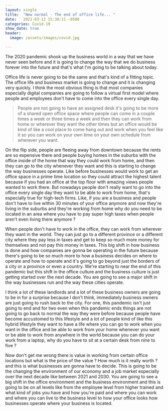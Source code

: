 ```yaml
---
layout: single
title:  "New normal - The end of office life... "
date:   2021-03-12 15:38:11 -0500
categories: Covid-19
show_date: true 
header:
  image: /assets/images/covid.jpg

---
```

The 2020 pandemic shook up the business world in a way that we have never seen before and it is going to change the way that we do business forever into the future and that's what I'm going to be talking about today. 

Office life is never going to be the same and that's kind of a fitting topic. The office life and business market is going to change and it is changing very quickly. I think the most obvious thing is that most companies especially digital companies are going to follow a virtual first model where people and employees don't have to come into the office every single day.  

<blockquote>People are not going to have an assigned desk it's going to be more of a shared open office space where people can come in a couple times a week or three times a week and then they can work from home or wherever they want the other times but an office would be kind of like a cool place to come hang out and work when you feel like it so you can work on your own time on your own schedule from wherever you want. </blockquote>

On the flip side, people are fleeing away from downtown because the rents are so expensive there and people buying homes in the suburbs with the office inside of the home that way they could work from home, and then they can go to the city whenever they want and this is starting to change the way businesses operate. Like before businesses would work to get an office space in a prime time location so they could attract the highest talent because if you had an office at the top floor with amazing views people wanted to work there.
But nowadays people don't really want to go into the office every single day they want to be able to work from home, that's especially true for high-tech firms. 
Like, if you are a business and people don't have to live within 30 minutes of your office anymore and now they're living in the suburbs and they're working from home why do you need to be located in an area where you have to pay super high taxes when people aren't even living there anymore ?

When people don't have to work in the office, they can work from wherever they want in the world. They can just go to a different province or a different city where they pay less in taxes and get to keep so much more money for themselves and not pay this money in taxes. This big shift in how business is done and how companies are gonna be operating in the future because there's going to be so much more to how a business decides on where to operate and how to operate and it's going to go beyond just the borders of a city or a province or even a country. We're starting to near the end of this pandemic but this shift in the office culture and the business culture is just getting started over the next decade. You are going to see a major shift in the way businesses run and the way these cities operate. 

I think a lot of these landlords and a lot of these business owners are going to be in for a surprise because I don't think, immediately business owners are just going to rush back to the city. For one, this pandemic isn't just going to end and for two even when this pandemic ends things are not going to go back to normal the way they were before because people have become accustomed to this lifestyle and a lot of people kind of like this hybrid lifestyle they want to have a life where you can go to work when you want in the office and be able to work from your home whenever you want or be able to work from anywhere in the world because you can do your work from a laptop, why do you have to sit at a certain desk from nine to five ?

Now don't get me wrong there is value in working from certain office locations but what is the price of the value ? How much is it really worth ? and this is what businesses are gonna have to decide. This is going to be the changing the environment of our economy and a job market especially over the next decade like between 2021 and 2030. You are going to see a big shift in the office environment and the business environment and this is going to be on all levels like from the employee level from higher trained and what kind of jobs you have and how you're paid and where you can work and where you can live to the business level to how your office looks how businesses operate where your business is located.



